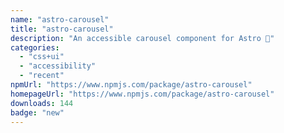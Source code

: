 ```yaml
---
name: "astro-carousel"
title: "astro-carousel"
description: "An accessible carousel component for Astro 🚀"
categories:
  - "css+ui"
  - "accessibility"
  - "recent"
npmUrl: "https://www.npmjs.com/package/astro-carousel"
homepageUrl: "https://www.npmjs.com/package/astro-carousel"
downloads: 144
badge: "new"
---
```

